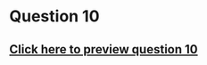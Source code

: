 # Question 10

## [Click here to preview question 10](https://htmlpreview.github.io/?https://github.com/MXNXV-ERR/sllab/blob/master/Question10JavaScript/Question10.htm)
